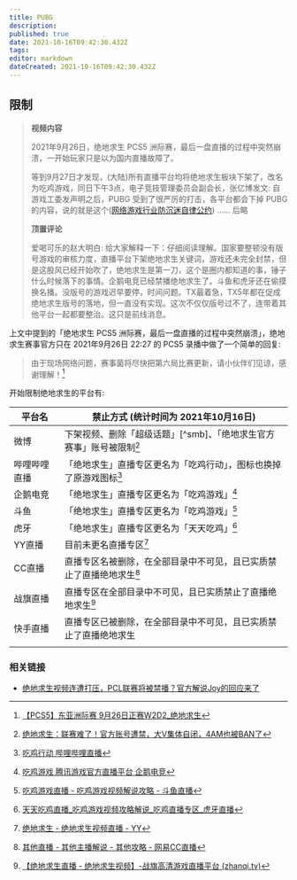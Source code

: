 ```yaml
---
title: PUBG
description: 
published: true
date: 2021-10-16T09:42:30.432Z
tags: 
editor: markdown
dateCreated: 2021-10-16T09:42:30.432Z
---
```


## 限制

> **视频内容**
>
> 2021年9月26日，绝地求生 PCS5 洲际赛，最后一盘直播的过程中突然崩溃，一开始玩家只是以为国内直播故障了。
>
> 等到9月27日才发现，(大陆)所有直播平台均将绝地求生板块下架了，改名为吃鸡游戏，同日下午3点，电子竞技管理委员会副会长，张亿博发文: 自游戏工委发声明之后，PUBG 受到了很严厉的打击，各平台都会下掉 PUBG 的内容，说的就是这个([网络游戏行业防沉迷自律公约](/rule/网络游戏行业防沉迷自律公约.md)) …… 后略
>
> **顶置评论**
>
> 爱喝可乐的赵大明白: 给大家解释一下：仔细阅读理解。国家要整顿没有版号游戏的审核力度，直播平台下架绝地求生关键词，游戏还未完全封禁，但是这股风已经开始吹了，绝地求生是第一刀，这个是圈内都知道的事，锤子什么时候落下的事情。企鹅电竞已经禁播绝地求生了。斗鱼和虎牙还在偷摸换名播。没版号的游戏迟早要停，时间问题。TX最着急，TX5年都在促成绝地求生版号的落地，但一直没有实现。这次不仅仅版号过不了，连带着其他平台一起都要整治。这只是前线消息。

[^5HEKt]: [绝地求生禁播-游戏圈大变天 - 哔哩哔哩](https://archive.is/5HEKt "https://www.bilibili.com/video/BV1Zq4y1o791")

上文中提到的「绝地求生 PCS5 洲际赛，最后一盘直播的过程中突然崩溃」，绝地求生赛事官方只在 2021年9月26日 22:27 的 PCS5 录播中做了一个简单的回复: 

> 由于现场网络问题，赛事菌将尽快把第六局比赛更新，请小伙伴们见谅，感谢理解！[^1dV5u]

[^1dV5u]: [【PCS5】东亚洲际赛 9月26日正赛W2D2_绝地求生](https://archive.is/1dV5u "https://www.bilibili.com/video/BV16q4y1o7s4")

开始限制绝地求生的平台有:

| 平台名       | 禁止方式 (统计时间为 2021年10月16日)                                    |
| ------------ | ----------------------------------------------------------------------- |
| 微博         | 下架视频、删除「超级话题」[^smb]、「绝地求生官方赛事」账号被限制[^smb2] |
| 哔哩哔哩直播 | 「绝地求生」直播专区更名为「吃鸡行动」，图标也换掉了原游戏图标[^blpg]   |
| 企鹅电竞     | 「绝地求生」直播专区更名为「吃鸡游戏」[^tgpg]                           |
| 斗鱼         | 「绝地求生」直播专区更名为「吃鸡游戏」[^dypg]                           |
| 虎牙         | 「绝地求生」直播专区更名为「天天吃鸡」[^hypg]                           |
| YY直播       | 目前未更名直播专区[^yypg]                                               |
| CC直播       | 直播专区名被删除，在全部目录中不可见，且已实质禁止了直播绝地求生[^ccpg] |
| 战旗直播     | 直播专区在全部目录中不可见，且已实质禁止了直播绝地求生[^zqpg]           |
| 快手直播     | 直播专区已被删除，在全部目录中不可见，且已实质禁止了直播绝地求生        |
|              |                                                                         |

[^smb1]: [绝地求生真的要凉了？众多战队宣布解散 就连视频也被下架！ - 网易订阅](https://web.archive.org/web/20211016015709/https://www.163.com/dy/article/GM9M96N10526RJGM.html)

[^smb2]: [绝地求生：联赛难了！官方账号遭禁，大V集体自闭，4AM也被BAN了](https://web.archive.org/web/20211016020231/https://baijiahao.baidu.com/s?id=1713148892023767294)

[^blpg]: [吃鸡行动 哔哩哔哩直播](https://web.archive.org/web/20211016022645/https://live.bilibili.com/area/pubg)

[^tgpg]: [吃鸡游戏 腾讯游戏官方直播平台 企鹅电竞](http://web.archive.org/web/20211016025020/https://egame.qq.com/livelist?layoutid=2000000133)

[^dypg]: [吃鸡游戏直播 - 吃鸡游戏视频解说攻略 - 斗鱼直播](https://web.archive.org/web/20211014043336/https://www.douyu.com/g_cjyx)

[^hypg]: [天天吃鸡直播_吃鸡游戏视频攻略解说_吃鸡直播专区_虎牙直播](http://web.archive.org/web/20211016025619/https://www.huya.com/g/2793)

[^yypg]: [绝地求生 - 绝地求生视频直播 - YY](https://web.archive.org/web/20211016030621/https://www.yy.com/chicken/jdqs)

[^ccpg]: [其他直播 - 其他主播解说 - 其他攻略 - 网易CC直播](https://web.archive.org/web/20211016031004/https://cc.163.com/category/9074/)

[^zqpg]: [【绝地求生直播 - 绝地求生视频】-战旗高清游戏直播平台 (zhanqi.tv)](https://www.zhanqi.tv/games/pubg)

### 相关链接

+ [绝地求生视频连遭打压，PCL联赛将被禁播？官方解说Joy的回应来了](https://web.archive.org/web/20211016020447/https://baijiahao.baidu.com/s?id=1713390146909716611)

